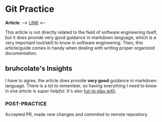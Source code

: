 # Git Practice

**Article**: --> [LINK](https://docs.github.com/en/get-started/writing-on-github/getting-started-with-writing-and-formatting-on-github/basic-writing-and-formatting-syntax) <--

This article is not directly related to the field of software engineering itself, but it does provide very good guidance in markdown language, which is a very important tool/skill to know in software engineering. Then, this article/guide comes in handy when dealing with writing proper organized documentation.

## bruhcolate's Insights

I have to agree, the article does provide **very good** guidance in markdown language. There is a lot to remember, so having everything I need to know in one article is _super helpful_. It's also <ins>fun to play with</ins>.

### POST-PRACTICE

Accepted PR, made new changes and commited to remote repository.
